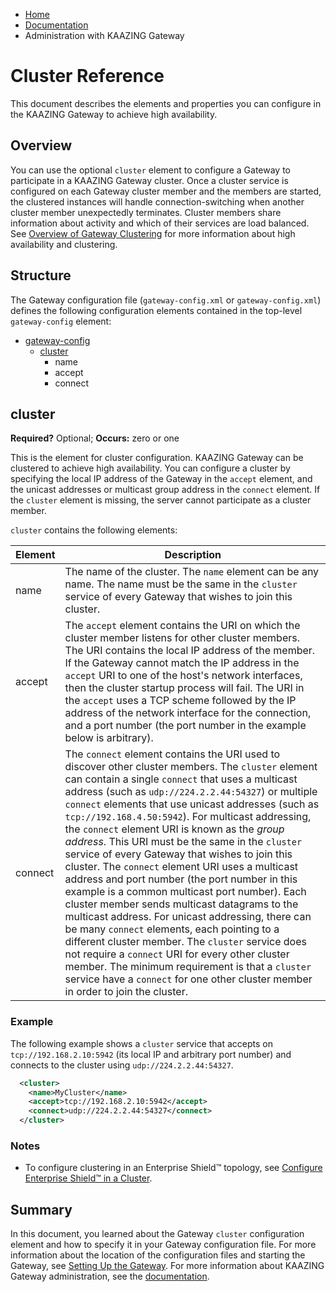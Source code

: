 -   [Home](../../index.md)
-   [Documentation](../index.md)
-   Administration with KAAZING Gateway

Cluster Reference 
========================================

This document describes the elements and properties you can configure in the KAAZING Gateway to achieve high availability.

Overview
----------------------------------

You can use the optional `cluster` element to configure a Gateway to participate in a KAAZING Gateway cluster. Once a cluster service is configured on each Gateway cluster member and the members are started, the clustered instances will handle connection-switching when another cluster member unexpectedly terminates. Cluster members share information about activity and which of their services are load balanced. See [Overview of Gateway Clustering](../high-availability/u_ha.md#overview-of-gateway-clustering) for more information about high availability and clustering.

Structure
------------------------------------

The Gateway configuration file (`gateway-config.xml` or `gateway-config.xml`) defines the following configuration elements contained in the top-level `gateway-config` element:

-   [gateway-config](r_conf_gwconfig.md)
    -   [cluster](#cluster)
        -   name
        -   accept
        -   connect

cluster
--------------------------------------

**Required?** Optional; **Occurs:** zero or one

This is the element for cluster configuration. KAAZING Gateway can be clustered to achieve high availability. You can configure a cluster by specifying the local IP address of the Gateway in the `accept` element, and the unicast addresses or multicast group address in the `connect` element. If the `cluster` element is missing, the server cannot participate as a cluster member.

`cluster` contains the following elements:

|Element|Description|
|---|---|
|name|The name of the cluster. The `name` element can be any name. The name must be the same in the `cluster` service of every Gateway that wishes to join this cluster.|
|accept|The `accept` element contains the URI on which the cluster member listens for other cluster members. The URI contains the local IP address of the member. If the Gateway cannot match the IP address in the `accept` URI to one of the host's network interfaces, then the cluster startup process will fail. The URI in the `accept` uses a TCP scheme followed by the IP address of the network interface for the connection, and a port number (the port number in the example below is arbitrary).|
|connect|The `connect` element contains the URI used to discover other cluster members. The `cluster` element can contain a single `connect` that uses a multicast address (such as `udp://224.2.2.44:54327`) or multiple `connect` elements that use unicast addresses (such as `tcp://192.168.4.50:5942`). For multicast addressing, the `connect` element URI is known as the *group address*. This URI must be the same in the `cluster` service of every Gateway that wishes to join this cluster. The `connect` element URI uses a multicast address and port number (the port number in this example is a common multicast port number). Each cluster member sends multicast datagrams to the multicast address. For unicast addressing, there can be many `connect` elements, each pointing to a different cluster member. The `cluster` service does not require a `connect` URI for every other cluster member. The minimum requirement is that a `cluster` service have a `connect` for one other cluster member in order to join the cluster.|

### Example

The following example shows a `cluster` service that accepts on `tcp://192.168.2.10:5942` (its local IP and arbitrary port number) and connects to the cluster using `udp://224.2.2.44:54327`.

``` xml
  <cluster>
    <name>MyCluster</name>
    <accept>tcp://192.168.2.10:5942</accept>
    <connect>udp://224.2.2.44:54327</connect>
  </cluster>
```

### Notes

-   To configure clustering in an Enterprise Shield&trade; topology, see [Configure Enterprise Shield&trade; in a Cluster](../reverse-connectivity/p_rc_cluster.md).

Summary
-------

In this document, you learned about the Gateway `cluster` configuration element and how to specify it in your Gateway configuration file. For more information about the location of the configuration files and starting the Gateway, see [Setting Up the Gateway](../about/setup-guide.md). For more information about KAAZING Gateway administration, see the [documentation](../index.md).

